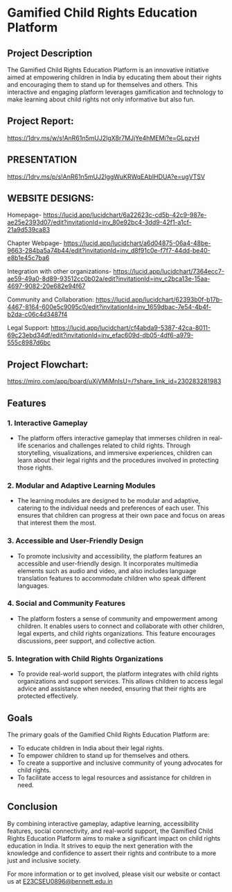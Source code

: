 # Gamified Child Rights Education Platform

## Project Description

The Gamified Child Rights Education Platform is an innovative initiative aimed at empowering children in India by educating them about their rights and encouraging them to stand up for themselves and others. This interactive and engaging platform leverages gamification and technology to make learning about child rights not only informative but also fun.

## Project Report: 
https://1drv.ms/w/s!AnR61n5mUJ2lgX8r7MJjYe4hMEMi?e=GLpzyH

## PRESENTATION
https://1drv.ms/p/s!AnR61n5mUJ2lggWuKRWqEAbIHDUA?e=ugVTSV

## WEBSITE DESIGNS: 
Homepage- https://lucid.app/lucidchart/6a22623c-cd5b-42c9-987e-ae25e2393d07/edit?invitationId=inv_80e92bc4-3dd9-42f1-a1cf-21a9d539ca83

Chapter Webpage- https://lucid.app/lucidchart/a6d04875-06a4-48be-9663-284ba5a74b44/edit?invitationId=inv_d8f91c0e-f7f7-44dd-be40-e8b1e45c7ba6

Integration with other organizations- https://lucid.app/lucidchart/7364ecc7-ae59-49a0-8d89-93512cc0b02a/edit?invitationId=inv_c2bca13e-15aa-4697-9082-20e682e94f67

Community and Collaboration: https://lucid.app/lucidchart/62393b0f-b17b-4467-8164-600e5c9095c0/edit?invitationId=inv_1659dbac-7e54-4b4f-b2da-c06c4d3487f4

Legal Support: https://lucid.app/lucidchart/cf4abda9-5387-42ca-8011-69c23ebd34df/edit?invitationId=inv_efac609d-db05-4df6-a979-555c8987d6bc

## Project Flowchart:
https://miro.com/app/board/uXjVMiMnIsU=/?share_link_id=230283281983 

## Features

### 1. Interactive Gameplay

- The platform offers interactive gameplay that immerses children in real-life scenarios and challenges related to child rights. Through storytelling, visualizations, and immersive experiences, children can learn about their legal rights and the procedures involved in protecting those rights.

### 2. Modular and Adaptive Learning Modules

- The learning modules are designed to be modular and adaptive, catering to the individual needs and preferences of each user. This ensures that children can progress at their own pace and focus on areas that interest them the most.

### 3. Accessible and User-Friendly Design

- To promote inclusivity and accessibility, the platform features an accessible and user-friendly design. It incorporates multimedia elements such as audio and video, and also includes language translation features to accommodate children who speak different languages.

### 4. Social and Community Features

- The platform fosters a sense of community and empowerment among children. It enables users to connect and collaborate with other children, legal experts, and child rights organizations. This feature encourages discussions, peer support, and collective action.

### 5. Integration with Child Rights Organizations

- To provide real-world support, the platform integrates with child rights organizations and support services. This allows children to access legal advice and assistance when needed, ensuring that their rights are protected effectively.

## Goals

The primary goals of the Gamified Child Rights Education Platform are:

- To educate children in India about their legal rights.
- To empower children to stand up for themselves and others.
- To create a supportive and inclusive community of young advocates for child rights.
- To facilitate access to legal resources and assistance for children in need.

## Conclusion

By combining interactive gameplay, adaptive learning, accessibility features, social connectivity, and real-world support, the Gamified Child Rights Education Platform aims to make a significant impact on child rights education in India. It strives to equip the next generation with the knowledge and confidence to assert their rights and contribute to a more just and inclusive society.

For more information or to get involved, please visit our website or contact us at E23CSEU0896@bennett.edu.in
